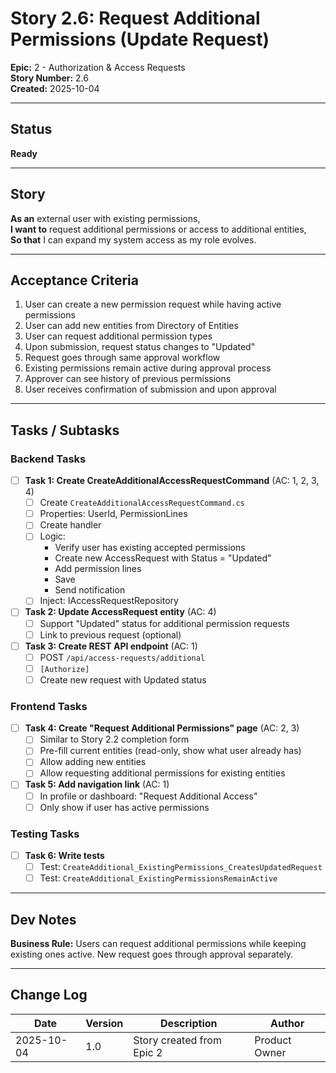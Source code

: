 # Story 2.6: Request Additional Permissions (Update Request)

**Epic:** 2 - Authorization & Access Requests  
**Story Number:** 2.6  
**Created:** 2025-10-04

---

## Status

**Ready**

---

## Story

**As an** external user with existing permissions,  
**I want to** request additional permissions or access to additional entities,  
**So that** I can expand my system access as my role evolves.

---

## Acceptance Criteria

1. User can create a new permission request while having active permissions
2. User can add new entities from Directory of Entities
3. User can request additional permission types
4. Upon submission, request status changes to "Updated"
5. Request goes through same approval workflow
6. Existing permissions remain active during approval process
7. Approver can see history of previous permissions
8. User receives confirmation of submission and upon approval

---

## Tasks / Subtasks

### Backend Tasks

- [ ] **Task 1: Create CreateAdditionalAccessRequestCommand** (AC: 1, 2, 3, 4)
  - [ ] Create `CreateAdditionalAccessRequestCommand.cs`
  - [ ] Properties: UserId, PermissionLines
  - [ ] Create handler
  - [ ] Logic:
    - Verify user has existing accepted permissions
    - Create new AccessRequest with Status = "Updated"
    - Add permission lines
    - Save
    - Send notification
  - [ ] Inject: IAccessRequestRepository

- [ ] **Task 2: Update AccessRequest entity** (AC: 4)
  - [ ] Support "Updated" status for additional permission requests
  - [ ] Link to previous request (optional)

- [ ] **Task 3: Create REST API endpoint** (AC: 1)
  - [ ] POST `/api/access-requests/additional`
  - [ ] `[Authorize]`
  - [ ] Create new request with Updated status

### Frontend Tasks

- [ ] **Task 4: Create "Request Additional Permissions" page** (AC: 2, 3)
  - [ ] Similar to Story 2.2 completion form
  - [ ] Pre-fill current entities (read-only, show what user already has)
  - [ ] Allow adding new entities
  - [ ] Allow requesting additional permissions for existing entities

- [ ] **Task 5: Add navigation link** (AC: 1)
  - [ ] In profile or dashboard: "Request Additional Access"
  - [ ] Only show if user has active permissions

### Testing Tasks

- [ ] **Task 6: Write tests**
  - [ ] Test: `CreateAdditional_ExistingPermissions_CreatesUpdatedRequest`
  - [ ] Test: `CreateAdditional_ExistingPermissionsRemainActive`

---

## Dev Notes

**Business Rule:** Users can request additional permissions while keeping existing ones active. New request goes through approval separately.

---

## Change Log

| Date | Version | Description | Author |
|------|---------|-------------|--------|
| 2025-10-04 | 1.0 | Story created from Epic 2 | Product Owner |

